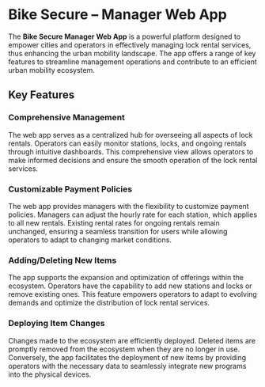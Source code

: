 # Bike Secure – Manager Web App

The **Bike Secure Manager Web App** is a powerful platform designed to empower cities and operators in effectively managing lock rental services, thus enhancing the urban mobility landscape.
The app offers a range of key features to streamline management operations and contribute to an efficient urban mobility ecosystem.

## Key Features

### Comprehensive Management

The web app serves as a centralized hub for overseeing all aspects of lock rentals.
Operators can easily monitor stations, locks, and ongoing rentals through intuitive dashboards.
This comprehensive view allows operators to make informed decisions and ensure the smooth operation of the lock rental services.

### Customizable Payment Policies

The web app provides managers with the flexibility to customize payment policies.
Managers can adjust the hourly rate for each station, which applies to all new rentals.
Existing rental rates for ongoing rentals remain unchanged, ensuring a seamless transition for users while allowing operators to adapt to changing market conditions.

### Adding/Deleting New Items

The app supports the expansion and optimization of offerings within the ecosystem.
Operators have the capability to add new stations and locks or remove existing ones.
This feature empowers operators to adapt to evolving demands and optimize the distribution of lock rental services.

### Deploying Item Changes

Changes made to the ecosystem are efficiently deployed.
Deleted items are promptly removed from the ecosystem when they are no longer in use.
Conversely, the app facilitates the deployment of new items by providing operators with the necessary data to seamlessly integrate new programs into the physical devices.
